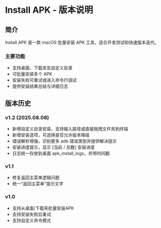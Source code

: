 # Install APK - 版本说明

## 简介
Install APK 是一款 macOS 批量安装 APK 工具，适合开发测试和快速版本迭代。

### 主要功能
- 支持桌面、下载夹及自定义目录
- 可批量安装多个 APK
- 安装失败可重试或进入命令行调试
- 提供安装结果总结与详细日志

## 版本历史

### v1.2 (2025.08.08)
- 新增自定义目录安装，支持输入路径或直接拖拽文件夹到终端
- 新增安装选项，可选择是否允许版本降级
- 错误解析增强，识别更多 adb 错误类型并提供解决提示
- 安装进度提示，显示 [当前 / 总数] 安装进度
- 日志统一存放到桌面 apk_install_logs，并带时间戳

### v1.1
- 修复返回主菜单逻辑问题
- 统一“返回主菜单”提示文字

### v1.0
- 支持从桌面/下载夹批量安装APK
- 支持安装失败后重试
- 支持自定义命令模式